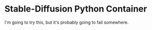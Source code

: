 # Stable-Diffusion Python Container

I'm going to try this, but it's probably going to fail somewhere.
